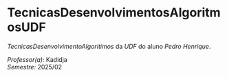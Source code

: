 # TecnicasDesenvolvimentosAlgoritmosUDF
*TecnicasDesenvolvimentoAlgoritimos* da *UDF* do aluno *Pedro Henrique*.

*Professor(a):* Kadidja  
*Semestre:* 2025/02  
